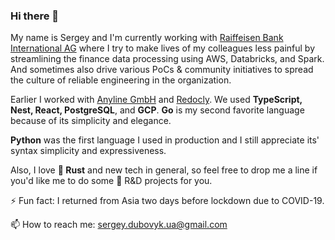### Hi there 👋

My name is Sergey and I'm currently working with [Raiffeisen Bank International AG](https://www.rbinternational.com/) where I try to make lives of my colleagues less painful by streamlining the finance data processing using AWS, Databricks, and Spark. And sometimes also drive various PoCs & community initiatives to spread the culture of reliable engineering in the organization.

Earlier I worked with [Anyline GmbH](https://anyline.com) and [Redocly](https;//redocly.com). We used **TypeScript, Nest, React, PostgreSQL**, and **GCP**. **Go** is my second favorite language because of its simplicity and elegance.

**Python** was the first language I used in production and I still appreciate its' syntax simplicity and expressiveness.

Also, I love **🦀️ Rust** and new tech in general, so feel free to drop me a line if you'd like me to do some 🔬 R&D projects for you.

⚡ Fun fact: I returned from Asia two days before lockdown due to COVID-19.

📫 How to reach me:  sergey.dubovyk.ua@gmail.com
